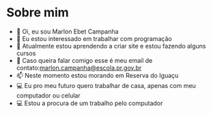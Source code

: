 # Sobre mim



- 👋 Oi, eu sou Marlon Ebet Campanha
- 👀 Eu estou  interessado em trabalhar com programação
- 🌱 Atualmente estou aprendendo a criar site e estou fazendo alguns cursos
- 📧 Caso queira falar comigo esse é meu email de contato:marlon.campanha@escola.pr.gov.br
- 📫 Neste momento estou morando em Reserva do Iguaçu
- 💻 Eu pro meu futuro quero trabalhar de casa, apenas com meu computador ou celular
- 💻 Estou a procura de um trabalho pelo computador 

<!---
marlox71/marlox71 is a ✨ special ✨ repository because its `README.md` (this file) appears on your GitHub profile.
You can click the Preview link to take a look at your changes.
--->
